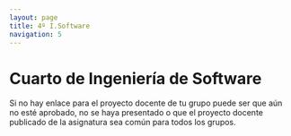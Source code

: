 ```yaml
---
layout: page
title: 4º I.Software
navigation: 5
---
```


# Cuarto de Ingeniería de Software

Si no hay enlace para el proyecto docente de tu grupo puede ser que aún no esté aprobado, no se haya presentado o que el proyecto docente publicado de la asignatura sea común para todos los grupos.